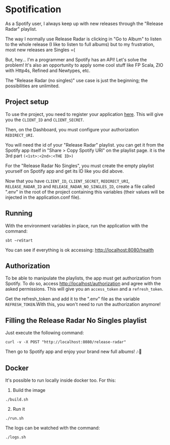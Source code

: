 # Spotification

As a Spotify user, I always keep up with new releases through the "Release Radar" playlist.

The way I normally use Release Radar is clicking in "Go to Album" to listen to the whole release (I like to listen to full albums) but to my frustration, most new releases are Singles =(

But, hey... I'm a programmer and Spotify has an API! Let's solve the problem! It's also an opportunity to apply some cool stuff like FP Scala, ZIO with Http4s, Refined and Newtypes, etc.

The "Release Radar (no singles)" use case is just the beginning; the possibilities are unlimited.

## Project setup

To use the project, you need to register your application [here](https://developer.spotify.com/documentation/general/guides/app-settings/). This will give you the `CLIENT_ID` and `CLIENT_SECRET`.

Then, on the Dashboard, you must configure your authorization `REDIRECT_URI`.

You will need the id of your "Release Radar" playlist. you can get it from the Spotify app itself in "Share > Copy Spotify URI" on the playlist page. it is the 3rd part `(<1st>:<2nd>:<THE ID>)`

For the "Release Radar No Singles", you must create the empty playlist yourself on Spotify app and get its ID like you did above.

Now that you have `CLIENT_ID`, `CLIENT_SECRET`, `REDIRECT_URI`, `RELEASE_RADAR_ID` and `RELEASE_RADAR_NO_SINGLES_ID`, create a file called ".env" in the root of the project containing this variables (their values will be injected in the application.conf file).

## Running

With the environment variables in place, run the application with the command:
```
sbt ~reStart 
```

You can see if everything is ok accessing: 
[http://localhost:8080/health](http://localhost:8080/health)

## Authorization

To be able to manipulate the playlists, the app must get authorization from Spotify. To do so, access [http://localhost/authorization](http://localhost/authorization) and agree with the asked permissions. This will give you an `access_token` and a `refresh_token`.

Get the refresh_token and add it to the ".env" file as the variable `REFRESH_TOKEN`.With this, you won't need to run the authorization anymore!

## Filling the Release Radar No Singles playlist

Just execute the following command:
```
curl -v -X POST "http://localhost:8080/release-radar"
```

Then go to Spotify app and enjoy your brand new full albums! 🎶🎵

## Docker

It's possible to run locally inside docker too. For this:

1) Build the image
```
./build.sh
```
2) Run it
```
./run.sh
```

The logs can be watched with the command:
```
./logs.sh
```
